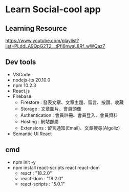 # Learn Social-cool app

## Learning Resource
https://www.youtube.com/playlist?list=PLddLA9QpG2T2__tPfi6nwaL8Rf_wWQaz7

## Dev tools
- VSCode
- nodejs-lts 20.10.0
- npm 10.2.3
- React.js
- Firebase
  - Firestore : 發表文章、文章主題、留言、按讚、收藏
  - Storage : 文章圖片、會員頭像
  - Authentication : 會員註冊、會員登入、會員資料
  - Hosting : 網站部屬
  - Extensions : 留言通知(Email)、文章搜尋(Algoliz)
- Semantic UI React

## cmd
- npm init -y
- npm install react-scripts react react-dom
  - react : "18.2.0"
  - react-dom : "18.2.0"
  - react-scripts : "5.0.1"